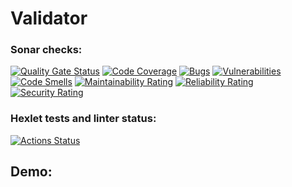 # Validator

### Sonar checks:
[![Quality Gate Status](https://sonarcloud.io/api/project_badges/measure?project=DaniilKornilov_java-project-78&branch=main&metric=alert_status)](https://sonarcloud.io/summary/overall?id=DaniilKornilov_java-project-78&branch=main)
[![Code Coverage](https://sonarcloud.io/api/project_badges/measure?project=DaniilKornilov_java-project-78&branch=main&metric=coverage)](https://sonarcloud.io/summary/overall?id=DaniilKornilov_java-project-78&branch=main)
[![Bugs](https://sonarcloud.io/api/project_badges/measure?project=DaniilKornilov_java-project-78&branch=main&metric=bugs)](https://sonarcloud.io/summary/overall?id=DaniilKornilov_java-project-78&branch=main)
[![Vulnerabilities](https://sonarcloud.io/api/project_badges/measure?project=DaniilKornilov_java-project-78&branch=main&metric=vulnerabilities)](https://sonarcloud.io/summary/overall?id=DaniilKornilov_java-project-78&branch=main)
[![Code Smells](https://sonarcloud.io/api/project_badges/measure?project=DaniilKornilov_java-project-78&branch=main&metric=code_smells)](https://sonarcloud.io/summary/overall?id=DaniilKornilov_java-project-78&branch=main)
[![Maintainability Rating](https://sonarcloud.io/api/project_badges/measure?project=DaniilKornilov_java-project-78&branch=main&metric=sqale_rating)](https://sonarcloud.io/summary/overall?id=DaniilKornilov_java-project-78&branch=main)
[![Reliability Rating](https://sonarcloud.io/api/project_badges/measure?project=DaniilKornilov_java-project-78&branch=main&metric=reliability_rating)](https://sonarcloud.io/summary/overall?id=DaniilKornilov_java-project-78&branch=main)
[![Security Rating](https://sonarcloud.io/api/project_badges/measure?project=DaniilKornilov_java-project-78&branch=main&metric=security_rating)](https://sonarcloud.io/summary/overall?id=DaniilKornilov_java-project-78&branch=main)

### Hexlet tests and linter status:
[![Actions Status](https://github.com/DaniilKornilov/java-project-78/actions/workflows/hexlet-check.yml/badge.svg)](https://github.com/DaniilKornilov/java-project-78/actions)

## Demo:
